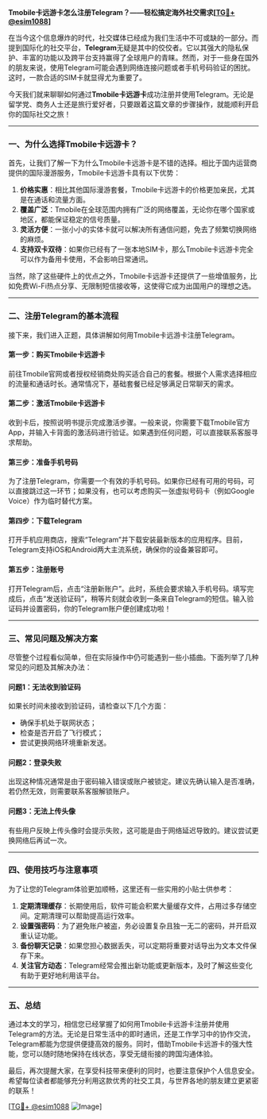 **Tmobile卡远游卡怎么注册Telegram？——轻松搞定海外社交需求[[TG💪+ @esim1088](https://t.me/s/esim1088)]**

在当今这个信息爆炸的时代，社交媒体已经成为我们生活中不可或缺的一部分。而提到国际化的社交平台，**Telegram**无疑是其中的佼佼者。它以其强大的隐私保护、丰富的功能以及跨平台支持赢得了全球用户的青睐。然而，对于一些身在国外的朋友来说，使用Telegram可能会遇到网络连接问题或者手机号码验证的困扰。这时，一款合适的SIM卡就显得尤为重要了。

今天我们就来聊聊如何通过**Tmobile卡远游卡**成功注册并使用Telegram。无论是留学党、商务人士还是旅行爱好者，只要跟着这篇文章的步骤操作，就能顺利开启你的国际社交之旅！

---

### **一、为什么选择Tmobile卡远游卡？**

首先，让我们了解一下为什么Tmobile卡远游卡是不错的选择。相比于国内运营商提供的国际漫游服务，Tmobile卡远游卡具有以下优势：

1. **价格实惠**：相比其他国际漫游套餐，Tmobile卡远游卡的价格更加亲民，尤其是在通话和流量方面。
2. **覆盖广泛**：Tmobile在全球范围内拥有广泛的网络覆盖，无论你在哪个国家或地区，都能保证稳定的信号质量。
3. **灵活方便**：一张小小的实体卡就可以解决所有通信问题，免去了频繁切换网络的麻烦。
4. **支持双卡双待**：如果你已经有了一张本地SIM卡，那么Tmobile卡远游卡完全可以作为备用卡使用，不会影响日常通讯。

当然，除了这些硬件上的优点之外，Tmobile卡远游卡还提供了一些增值服务，比如免费Wi-Fi热点分享、无限制短信接收等，这使得它成为出国用户的理想之选。

---

### **二、注册Telegram的基本流程**

接下来，我们进入正题，具体讲解如何用Tmobile卡远游卡注册Telegram。

#### **第一步：购买Tmobile卡远游卡**
前往Tmobile官网或者授权经销商处购买适合自己的套餐。根据个人需求选择相应的流量和通话时长。通常情况下，基础套餐已经足够满足日常聊天的需求。

#### **第二步：激活Tmobile卡远游卡**
收到卡后，按照说明书提示完成激活步骤。一般来说，你需要下载Tmobile官方App，并输入卡背面的激活码进行验证。如果遇到任何问题，可以直接联系客服寻求帮助。

#### **第三步：准备手机号码**
为了注册Telegram，你需要一个有效的手机号码。如果你已经有可用的号码，可以直接跳过这一环节；如果没有，也可以考虑购买一张虚拟号码卡（例如Google Voice）作为临时替代方案。

#### **第四步：下载Telegram**
打开手机应用商店，搜索“Telegram”并下载安装最新版本的应用程序。目前，Telegram支持iOS和Android两大主流系统，确保你的设备兼容即可。

#### **第五步：注册账号**
打开Telegram后，点击“注册新账户”。此时，系统会要求输入手机号码。填写完成后，点击“发送验证码”，稍等片刻就会收到一条来自Telegram的短信。输入验证码并设置密码，你的Telegram账户便创建成功啦！

---

### **三、常见问题及解决方案**

尽管整个过程看似简单，但在实际操作中仍可能遇到一些小插曲。下面列举了几种常见的问题及其解决办法：

#### **问题1：无法收到验证码**
如果长时间未接收到验证码，请检查以下几个方面：
- 确保手机处于联网状态；
- 检查是否开启了飞行模式；
- 尝试更换网络环境重新发送。

#### **问题2：登录失败**
出现这种情况通常是由于密码输入错误或账户被锁定。建议先确认输入是否准确，若仍然无效，则需要联系客服解锁账户。

#### **问题3：无法上传头像**
有些用户反映上传头像时会提示失败，这可能是由于网络延迟导致的。建议尝试更换网络后再试一次。

---

### **四、使用技巧与注意事项**

为了让您的Telegram体验更加顺畅，这里还有一些实用的小贴士供参考：

1. **定期清理缓存**：长期使用后，软件可能会积累大量缓存文件，占用过多存储空间。定期清理可以帮助提高运行效率。
2. **设置强密码**：为了避免账户被盗，务必设置复杂且独一无二的密码，并开启双重认证功能。
3. **备份聊天记录**：如果您担心数据丢失，可以定期将重要对话导出为文本文件保存下来。
4. **关注官方动态**：Telegram经常会推出新功能或更新版本，及时了解这些变化有助于更好地利用该平台。

---

### **五、总结**

通过本文的学习，相信您已经掌握了如何用Tmobile卡远游卡注册并使用Telegram的方法。无论是日常生活中的即时通讯，还是工作学习中的协作交流，Telegram都能为您提供便捷高效的服务。同时，借助Tmobile卡远游卡的强大性能，您可以随时随地保持在线状态，享受无缝衔接的跨国沟通体验。

最后，再次提醒大家，在享受科技带来便利的同时，也要注意保护个人信息安全。希望每位读者都能够充分利用这款优秀的社交工具，与世界各地的朋友建立更紧密的联系！

[[TG💪+ @esim1088](https://t.me/s/esim1088) ![Image](https://i.postimg.cc/4NQfJmqS/Snipaste-2025-05-13-00-14-12.png)]